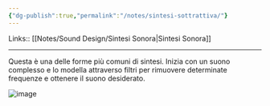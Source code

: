 ```yaml
---
{"dg-publish":true,"permalink":"/notes/sintesi-sottrattiva/"}
---
```


Links:: [[Notes/Sound Design/Sintesi Sonora\|Sintesi Sonora]]

---
Questa è una delle forme più comuni di sintesi. Inizia con un suono complesso e lo modella attraverso filtri per rimuovere determinate frequenze e ottenere il suono desiderato.

![image](https://unison.audio/wp-content/uploads/Subtractive-Synthesis-Components.png.webp)